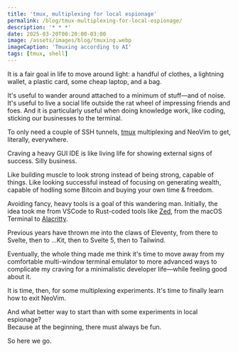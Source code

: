 ```yaml
---
title: 'tmux, multiplexing for local espionage'
permalink: /blog/tmux-multiplexing-for-local-espionage/
description: '* * *'
date: 2025-03-20T00:20:00-03:00
image: /assets/images/blog/tmuxing.webp
imageCaption: 'Tmuxing according to AI'
tags: [tmux, shell]
---
```


It is a fair goal in life to move around light: a handful of clothes, a lightning wallet, a plastic card, some cheap laptop, and a bag.

It's useful to wander around attached to a minimum of stuff—and of noise. It's useful to live a social life outside the rat wheel of impressing friends and foes. And it is particularly useful when doing knowledge work, like coding, sticking our businesses to the terminal.

To only need a couple of SSH tunnels, [tmux](https://github.com/tmux/tmux/wiki) multiplexing and NeoVim to get, literally, everywhere.

Craving a heavy GUI IDE is like living life for showing external signs of success. Silly business.

Like building muscle to look strong instead of being strong, capable of things.
Like looking successful instead of focusing on generating wealth, capable of hodling some Bitcoin and buying your own time & freedom.

Avoiding fancy, heavy tools is a goal of this wandering man.
Initially, the idea took me from VSCode to Rust-coded tools like [Zed](https://zed.dev/), from the macOS Terminal to [Alacritty](https://alacritty.org/).

Previous years have thrown me into the claws of Eleventy, from there to Svelte, then to ...Kit, then to Svelte 5, then to Tailwind.

Eventually, the whole thing made me think it's time to move away from my comfortable multi-window terminal emulator to more advanced ways to complicate my craving for a minimalistic developer life—while feeling good about it.

It is time, then, for some multiplexing experiments. It's time to finally learn how to exit NeoVim.

And what better way to start than with some experiments in local espionage?
<br>
Because at the beginning, there must always be fun.

So here we go.

